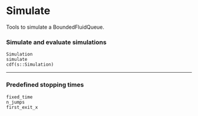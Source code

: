 # Simulate 

Tools to simulate a BoundedFluidQueue. 

### Simulate and evaluate simulations
```@docs
Simulation
simulate
cdf(s::Simulation)
```

---
### Predefined stopping times
```@docs
fixed_time
n_jumps
first_exit_x
```
